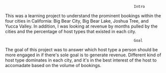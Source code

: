                                                               Intro

This was a learning project to understand the prominent bookings within the four cities in California: Big Bear City, Big Bear Lake,  Joshua Tree, and Yucca Valley. In addition, I was looking at revenue by months pulled by the cities and the percentage of host types that existed in each city.


                                                              Goal
The goal of this project was to answer which host type a person should be more engaged in if there's sole goal is to generate revenue. Different kind of host type dominates in each city, and it's in the best interest of the host to accomadate based on the volume of bookings.

